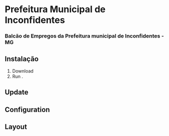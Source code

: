 # Prefeitura Municipal de Inconfidentes

### Balcão de Empregos da Prefeitura municipal de Inconfidentes - MG

## Instalação

1. Download
2. Run .

## Update

## Configuration

## Layout

